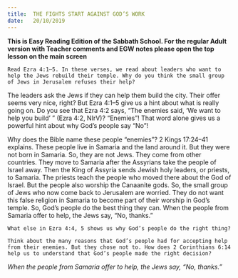 ```yaml
---
title:  THE FIGHTS START AGAINST GOD’S WORK
date:   20/10/2019
---
```


**This is Easy Reading Edition of the Sabbath School. For the regular Adult version with Teacher comments and EGW notes please open the top lesson on the main screen** 

`Read Ezra 4:1–5. In these verses, we read about leaders who want to help the Jews rebuild their temple. Why do you think the small group of Jews in Jerusalem refuses their help?`

The leaders ask the Jews if they can help them build the city. Their offer seems very nice, right? But Ezra 4:1–5 give us a hint about what is really going on. Do you see that Ezra 4:2 says, “The enemies said, ‘We want to help you build’ ” (Ezra 4:2, NIrV)? “Enemies”! That word alone gives us a powerful hint about why God’s people say “No”!

Why does the Bible name these people “enemies”? 2 Kings 17:24–41 explains. These people live in Samaria and the land around it. But they were not born in Samaria. So, they are not Jews. They come from other countries. They move to Samaria after the Assyrians take the people of Israel away. Then the King of Assyria sends Jewish holy leaders, or priests, to Samaria. The priests teach the people who moved there about the God of Israel. But the people also worship the Canaanite gods. So, the small group of Jews who now come back to Jerusalem are worried. They do not want this false religion in Samaria to become part of their worship in God’s temple. So, God’s people do the best thing they can. When the people from Samaria offer to help, the Jews say, “No, thanks.”

`What else in Ezra 4:4, 5 shows us why God’s people do the right thing?`

`Think about the many reasons that God’s people had for accepting help from their enemies. But they chose not to. How does 2 Corinthians 6:14 help us to understand that God’s people made the right decision?`

_When the people from Samaria offer to help, the Jews say, “No, thanks.”_